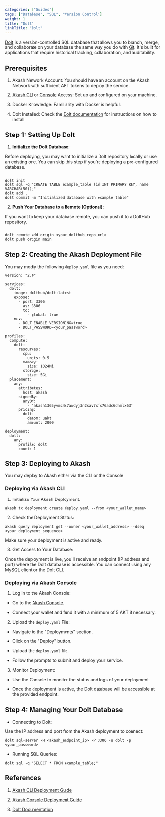 ```yaml
---
categories: ["Guides"]
tags: ["Database", "SQL", "Version Control"]
weight: 1
title: "Dolt"
linkTitle: "Dolt"
---
```


[Dolt](https://dolthub.com/) is a version-controlled SQL database that allows you to branch, merge, and collaborate on your database the same way you do with [Git](http://git-scm.com/). It's built for applications that require historical tracking, collaboration, and auditability.

## Prerequisites

1. Akash Network Account: You should have an account on the Akash Network with sufficient AKT tokens to deploy the service.

2. [Akash CLI](/docs/getting-started/quickstart-guides/akash-cli/) or [Console](https://console.akash.network/) Access: Set up and configured on your machine.

3. Docker Knowledge: Familiarity with Docker is helpful.

4. Dolt Installed: Check the [Dolt documentation](https://docs.dolthub.com/introduction) for instructions on how to install 

## Step 1: Setting Up Dolt

1. **Initialize the Dolt Database**: 

Before deploying, you may want to initialize a Dolt repository locally or use an existing one. You can skip this step if you're deploying a pre-configured database.

```

dolt init
dolt sql -q "CREATE TABLE example_table (id INT PRIMARY KEY, name VARCHAR(50));"
dolt add .
dolt commit -m "Initialized database with example table"

```

2. **Push Your Database to a Remote (Optional)**:

If you want to keep your database remote, you can push it to a DoltHub repository.

```

dolt remote add origin <your_dolthub_repo_url>
dolt push origin main

```

## Step 2: Creating the Akash Deployment File

You may modiy the following `deploy.yaml` file as you need:


```
version: "2.0"

services:
  dolt:
    image: dolthub/dolt:latest
    expose:
      - port: 3306
        as: 3306
        to:
          - global: true
    env:
      - DOLT_ENABLE_VERSIONING=true
      - DOLT_PASSWORD=<your_password>

profiles:
  compute:
    dolt:
      resources:
        cpu:
          units: 0.5
        memory:
          size: 1024Mi
        storage:
          size: 5Gi
  placement:
    any:
      attributes:
        host: akash
      signedBy:
        anyOf:
          - "akash1365yvmc4s7awdyj3n2sav7xfx76adc6dnmlx63"
      pricing:
        dolt:
          denom: uakt
          amount: 2000

deployment:
  dolt:
    any:
      profile: dolt
      count: 1

```

## Step 3: Deploying to Akash

You may deploy to Akash either via the CLI or the Console

### Deploying via Akash CLI

1. Initialize Your Akash Deployment:

```
akash tx deployment create deploy.yaml --from <your_wallet_name>
```

2. Check the Deployment Status:

```
akash query deployment get --owner <your_wallet_address> --dseq <your_deployment_sequence>
```

Make sure your deployment is active and ready.

3. Get Access to Your Database:

Once the deployment is live, you'll receive an endpoint (IP address and port) where the Dolt database is accessible. You can connect using any MySQL client or the Dolt CLI.

### Deploying via Akash Console

1. Log in to the Akash Console:

- Go to the [Akash Console](https://console.akash.network/).

- Connect your wallet and fund it with a minimum of 5 AKT if necessary.

2. Upload the `deploy.yaml` File:

- Navigate to the "Deployments" section.

- Click on the "Deploy" button.

- Upload the `deploy.yaml` file.

- Follow the prompts to submit and deploy your service.

3. Monitor Deployment:

 - Use the Console to monitor the status and logs of your deployment.

- Once the deployment is active, the Dolt database will be accessible at the provided endpoint.

## Step 4: Managing Your Dolt Database

- Connecting to Dolt:

Use the IP address and port from the Akash deployment to connect:

```
dolt sql-server -H <akash_endpoint_ip> -P 3306 -u dolt -p <your_password>
```

- Running SQL Queries:

```
dolt sql -q "SELECT * FROM example_table;"
```

## References

1. [Akash CLI Deployment Guide](/docs/getting-started/quickstart-guides/akash-cli/)

2. [Akash Console Deployment Guide](/docs/getting-started/quickstart-guides/akash-console/)

3. [Dolt Documentation](https://docs.dolthub.com/)


